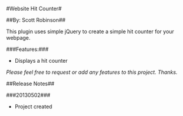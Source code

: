 #Website Hit Counter#

##By: Scott Robinson##

This plugin uses simple jQuery to create a simple hit counter for your webpage.

###Features:###

* Displays a hit counter

<i>Please feel free to request or add any features to this project. Thanks.</i>

##Release Notes##

###20130502###

* Project created
